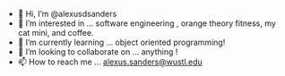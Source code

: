 - 👋 Hi, I’m @alexusdsanders
- 👀 I’m interested in ... software engineering , orange theory fitness, my cat mini, and coffee. 
- 🌱 I’m currently learning ... object oriented programming!
- 💞️ I’m looking to collaborate on ... anything !
- 📫 How to reach me ... alexus.sanders@wustl.edu

<!---
alexusdsanders/alexusdsanders is a ✨ special ✨ repository because its `README.md` (this file) appears on your GitHub profile.
You can click the Preview link to take a look at your changes.
--->
